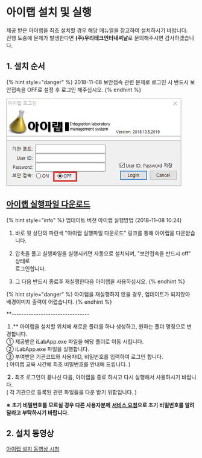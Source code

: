 # 아이랩 설치 및 실행

제공 받은 아이랩을 최초 설치할 경우 해당 매뉴얼을 참고하여 설치하시기 바랍니다.  
진행 도중에 문제가 발생한다면 **\(주\)우리테크인터내셔날**로 문의해주시면 감사하겠습니다.

## 1. 설치 순서

{% hint style="danger" %}
2018-11-08 보안접속 관련 문제로 로그인 시 반드시 보안접속을 OFF로 설정 후 로그인 해주십시오.
{% endhint %}

![](.gitbook/assets/image%20%2814%29.png)

##  [아이랩 실행파일 다운로드](https://github.com/wooritech/ilab-user-manual/raw/master/assets/iLabApp.zip)

{% hint style="info" %}
업데이트 버전 아이랩 실행방법 \(2018-11-08 10:24\)  
  
 1. 바로 윗 상단의 파란색 "아이랩 실행파일 다운로드" 링크를 통해 아이랩을 다운받습니다.  
  
 2. 압축을 풀고 실행파일을 실행시키면 자동으로 설치되며, "보안접속을 반드시 off" 상태로   
로그인합니다.  
  
 3. 그 다음 반드시 종료후 재실행한다음 아이랩을 사용하십시오.
{% endhint %}

{% hint style="danger" %}
 아이랩을 재실행하지 않을 경우, 업데이트가 되지않아 배경이미지 출력이 어렵습니다.
{% endhint %}

**--------------------------------  
  
１.** 아이랩을 설치할 위치에 새로운 폴더를 하나 생성하고, 원하는 폴더 명칭으로 변경합니다.  
① 제공받은 iLabApp.exe 파일을 해당 폴더로 이동 시킵니다.  
② iLabApp.exe 파일을 실행합니다.  
③ 부여받은 기관코드와 사용자ID, 비밀번호를 입력하여 로그인 합니다.  
\( 아이랩 교육 시간에 최초 비밀번호를 안내해 드립니다. \)

**２.** 최초 로그인이 끝나신 다음, 아이랩을 종료 하시고 다시 실행해서 사용하시기 바랍니다.  
\( 각 기관으로 등록된 관련 파일들을 다운 받기 위함입니다. \)

**※ 초기 비밀번호를 모르실 경우 다른 사용자분께** [**서비스 요청**](11/service.md)**으로 초기 비밀번호를 알려달라고 부탁하시기 바랍니다.**

## 2. 설치 동영상

[아이랩 설치 동영상 시청](http://serviceapi.nmv.naver.com/flash/convertIframeTag.nhn?vid=820A56D9E287C9EB9D1A6B9438F8028AAF5E&outKey=V126cc34305660a65f77f675b389fa5c322ed114afd78585c3664675b389fa5c322ed&width=544&height=306)

